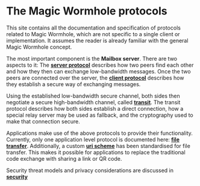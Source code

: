 # The Magic Wormhole protocols

This site contains all the documentation and specification of protocols related
to Magic Wormhole, which are not specific to a single client or implementation.
It assumes the reader is already familiar with the general Magic Wormhole concept.

The most important component is the **Mailbox server**. There are two aspects
to it: The [**server protocol**](./server-protocol.md) describes how two peers
find each other and how they then can exchange low-bandwidth messages.
Once the two peers are connected over the server, the
[**client protocol**](./client-protocol.md) describes how they establish a
secure way of exchanging messages.

Using the established low-bandwidth secure channel, both sides then negotiate a
secure high-bandwidth channel, called [**transit**](./transit.md). The transit
protocol describes how both sides establish a direct connection, how a special
relay server may be used as fallback, and the cryptography used to make that
connection secure.

Applications make use of the above protocols to provide their functionality.
Currently, only one application level protocol is documented here:
[**file transfer**](./file-transfer-protocol.md). Additionally, a custom
[**uri scheme**](./uri-scheme.md) has been standardised for file transfer. This
makes it possible for applications to replace the traditional code exchange
with sharing a link or QR code.

Security threat models and privacy considerations are discussed in
[**security**](./security.md)
